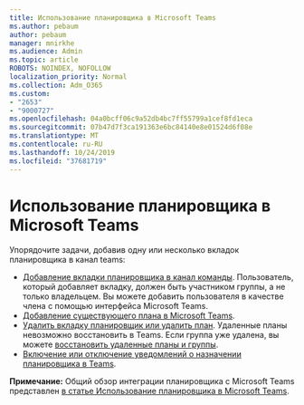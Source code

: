 ```yaml
---
title: Использование планировщика в Microsoft Teams
ms.author: pebaum
author: pebaum
manager: mnirkhe
ms.audience: Admin
ms.topic: article
ROBOTS: NOINDEX, NOFOLLOW
localization_priority: Normal
ms.collection: Adm_O365
ms.custom:
- "2653"
- "9000727"
ms.openlocfilehash: 04a0bcff06c9a52db4bc7ff55799a1cef8fd1eca
ms.sourcegitcommit: 07b47d7f3ca191363e6bc84140e8e01524d6f08e
ms.translationtype: MT
ms.contentlocale: ru-RU
ms.lasthandoff: 10/24/2019
ms.locfileid: "37681719"
---
```

# <a name="using-planner-with-microsoft-teams"></a>Использование планировщика в Microsoft Teams

Упорядочите задачи, добавив одну или несколько вкладок планировщика в канал teams: 

- [Добавление вкладки планировщика в канал команды](https://support.office.com/article/62798a9f-e8f7-4722-a700-27dd28a06ee0#bkmk_addaplannertabtoateamchannel). Пользователь, который добавляет вкладку, должен быть участником группы, а не только владельцем. Вы можете добавить пользователя в качестве члена с помощью интерфейса Microsoft Teams.
- [Добавление существующего плана в Microsoft Teams](https://techcommunity.microsoft.com/t5/Planner-Blog/Bringing-a-Plan-into-Microsoft-Teams/ba-p/57463).
- [Удалить вкладку планировщик или удалить план](https://support.office.com/article/62798a9f-e8f7-4722-a700-27dd28a06ee0#bkmk_removeaplannertabordeleteaplan). Удаленные планы невозможно восстановить в Teams. Если группа уже удалена, вы можете [восстановить удаленные планы и группы](https://blogs.msdn.microsoft.com/brismith/2017/03/29/microsoft-planner-now-you-can-recover-deleted-plans-and-groups).
- [Включение или отключение уведомлений о назначении планировщика в Teams](https://support.office.com/article/62798a9f-e8f7-4722-a700-27dd28a06ee0#bkmk_getplannerassignmentnotificationsinteams).

**Примечание:** Общий обзор интеграции планировщика с Microsoft Teams представлен [в статье Использование планировщика в Microsoft Teams](https://support.office.com/article/62798a9f-e8f7-4722-a700-27dd28a06ee0).